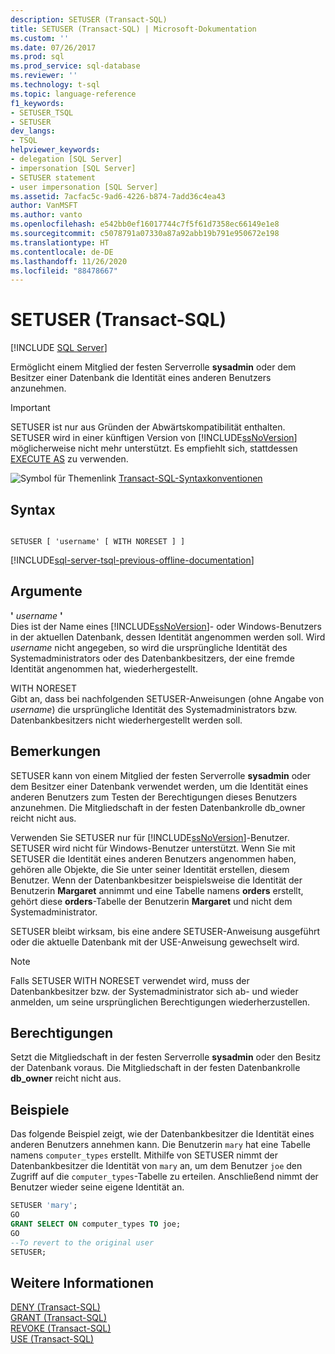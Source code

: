 ```yaml
---
description: SETUSER (Transact-SQL)
title: SETUSER (Transact-SQL) | Microsoft-Dokumentation
ms.custom: ''
ms.date: 07/26/2017
ms.prod: sql
ms.prod_service: sql-database
ms.reviewer: ''
ms.technology: t-sql
ms.topic: language-reference
f1_keywords:
- SETUSER_TSQL
- SETUSER
dev_langs:
- TSQL
helpviewer_keywords:
- delegation [SQL Server]
- impersonation [SQL Server]
- SETUSER statement
- user impersonation [SQL Server]
ms.assetid: 7acfac5c-9ad6-4226-b874-7add36c4ea43
author: VanMSFT
ms.author: vanto
ms.openlocfilehash: e542bb0ef16017744c7f5f61d7358ec66149e1e8
ms.sourcegitcommit: c5078791a07330a87a92abb19b791e950672e198
ms.translationtype: HT
ms.contentlocale: de-DE
ms.lasthandoff: 11/26/2020
ms.locfileid: "88478667"
---
```

# <a name="setuser-transact-sql"></a>SETUSER (Transact-SQL)
[!INCLUDE [SQL Server](../../includes/applies-to-version/sqlserver.md)]

  Ermöglicht einem Mitglied der festen Serverrolle **sysadmin** oder dem Besitzer einer Datenbank die Identität eines anderen Benutzers anzunehmen.  
  
> [!IMPORTANT]  
>  SETUSER ist nur aus Gründen der Abwärtskompatibilität enthalten. SETUSER wird in einer künftigen Version von [!INCLUDE[ssNoVersion](../../includes/ssnoversion-md.md)] möglicherweise nicht mehr unterstützt. Es empfiehlt sich, stattdessen [EXECUTE AS](../../t-sql/statements/execute-as-transact-sql.md) zu verwenden.  
  
 ![Symbol für Themenlink](../../database-engine/configure-windows/media/topic-link.gif "Symbol für Themenlink") [Transact-SQL-Syntaxkonventionen](../../t-sql/language-elements/transact-sql-syntax-conventions-transact-sql.md)  
  
## <a name="syntax"></a>Syntax  
  
```syntaxsql
  
SETUSER [ 'username' [ WITH NORESET ] ]   
```  
  
[!INCLUDE[sql-server-tsql-previous-offline-documentation](../../includes/sql-server-tsql-previous-offline-documentation.md)]

## <a name="arguments"></a>Argumente
 **'** *username* **'**  
 Dies ist der Name eines [!INCLUDE[ssNoVersion](../../includes/ssnoversion-md.md)]- oder Windows-Benutzers in der aktuellen Datenbank, dessen Identität angenommen werden soll. Wird *username* nicht angegeben, so wird die ursprüngliche Identität des Systemadministrators oder des Datenbankbesitzers, der eine fremde Identität angenommen hat, wiederhergestellt.  
  
 WITH NORESET  
 Gibt an, dass bei nachfolgenden SETUSER-Anweisungen (ohne Angabe von *username*) die ursprüngliche Identität des Systemadministrators bzw. Datenbankbesitzers nicht wiederhergestellt werden soll.  
  
## <a name="remarks"></a>Bemerkungen  
 SETUSER kann von einem Mitglied der festen Serverrolle **sysadmin** oder dem Besitzer einer Datenbank verwendet werden, um die Identität eines anderen Benutzers zum Testen der Berechtigungen dieses Benutzers anzunehmen. Die Mitgliedschaft in der festen Datenbankrolle db_owner reicht nicht aus.  
  
 Verwenden Sie SETUSER nur für [!INCLUDE[ssNoVersion](../../includes/ssnoversion-md.md)]-Benutzer. SETUSER wird nicht für Windows-Benutzer unterstützt. Wenn Sie mit SETUSER die Identität eines anderen Benutzers angenommen haben, gehören alle Objekte, die Sie unter seiner Identität erstellen, diesem Benutzer. Wenn der Datenbankbesitzer beispielsweise die Identität der Benutzerin **Margaret** annimmt und eine Tabelle namens **orders** erstellt, gehört diese **orders**-Tabelle der Benutzerin **Margaret** und nicht dem Systemadministrator.  
  
 SETUSER bleibt wirksam, bis eine andere SETUSER-Anweisung ausgeführt oder die aktuelle Datenbank mit der USE-Anweisung gewechselt wird.  
  
> [!NOTE]  
>  Falls SETUSER WITH NORESET verwendet wird, muss der Datenbankbesitzer bzw. der Systemadministrator sich ab- und wieder anmelden, um seine ursprünglichen Berechtigungen wiederherzustellen.  
  
## <a name="permissions"></a>Berechtigungen  
 Setzt die Mitgliedschaft in der festen Serverrolle **sysadmin** oder den Besitz der Datenbank voraus. Die Mitgliedschaft in der festen Datenbankrolle **db_owner** reicht nicht aus.  
  
## <a name="examples"></a>Beispiele  
 Das folgende Beispiel zeigt, wie der Datenbankbesitzer die Identität eines anderen Benutzers annehmen kann. Die Benutzerin `mary` hat eine Tabelle namens `computer_types` erstellt. Mithilfe von SETUSER nimmt der Datenbankbesitzer die Identität von `mary` an, um dem Benutzer `joe` den Zugriff auf die `computer_types`-Tabelle zu erteilen. Anschließend nimmt der Benutzer wieder seine eigene Identität an.  
  
```sql
SETUSER 'mary';  
GO  
GRANT SELECT ON computer_types TO joe;  
GO  
--To revert to the original user  
SETUSER;  
```  
  
## <a name="see-also"></a>Weitere Informationen  
 [DENY &#40;Transact-SQL&#41;](../../t-sql/statements/deny-transact-sql.md)   
 [GRANT &#40;Transact-SQL&#41;](../../t-sql/statements/grant-transact-sql.md)   
 [REVOKE &#40;Transact-SQL&#41;](../../t-sql/statements/revoke-transact-sql.md)   
 [USE &#40;Transact-SQL&#41;](../../t-sql/language-elements/use-transact-sql.md)  
  
  
